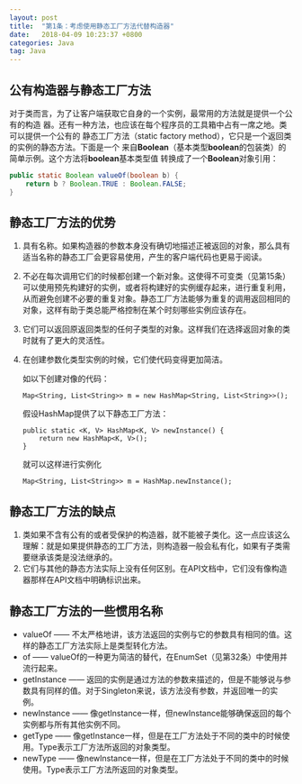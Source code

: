 ```yaml
---
layout: post
title:  "第1条：考虑使用静态工厂方法代替构造器"
date:   2018-04-09 10:23:37 +0800
categories: Java
tag: Java
---
```



## 公有构造器与静态工厂方法
对于类而言，为了让客户端获取它自身的一个实例，最常用的方法就是提供一个公有的构造
器。还有一种方法，也应该在每个程序员的工具箱中占有一席之地。类可以提供一个公有的
静态工厂方法（static factory method），它只是一个返回类的实例的静态方法。下面是一个
来自**Boolean**（基本类型**boolean**的包装类）的简单示例。这个方法将**boolean**基本类型值
转换成了一个**Boolean**对象引用：

```java
public static Boolean valueOf(boolean b) {
    return b ? Boolean.TRUE : Boolean.FALSE;
}
```

## 静态工厂方法的优势
1. 具有名称。如果构造器的参数本身没有确切地描述正被返回的对象，那么具有适当名称的静态工厂会更容易使用，产生的客户端代码也更易于阅读。
2. 不必在每次调用它们的时候都创建一个新对象。这使得不可变类（见第15条）可以使用预先构建好的实例，或者将构建好的实例缓存起来，进行重复利用，从而避免创建不必要的重复对象。静态工厂方法能够为重复的调用返回相同的对象，这样有助于类总能严格控制在某个时刻哪些实例应该存在。
3. 它们可以返回原返回类型的任何子类型的对象。这样我们在选择返回对象的类时就有了更大的灵活性。
4. 在创建参数化类型实例的时候，它们使代码变得更加简洁。

    如以下创建对像的代码：

    ```
    Map<String, List<String>> m = new HashMap<String, List<String>>();
    ```
    假设HashMap提供了以下静态工厂方法：
    ```
    public static <K, V> HashMap<K, V> newInstance() {
        return new HashMap<K, V>();
    }
    ```
    就可以这样进行实例化
    
    ```
    Map<String, List<String>> m = HashMap.newInstance();
    ```

## 静态工厂方法的缺点
1. 类如果不含有公有的或者受保护的构造器，就不能被子类化。这一点应该这么理解：就是如果提供静态的工厂方法，则构造器一般会私有化，如果有子类需要继承该类是没法继承的。
2. 它们与其他的静态方法实际上没有任何区别。在API文档中，它们没有像构造器那样在API文档中明确标识出来。

## 静态工厂方法的一些惯用名称
- valueOf —— 不太严格地讲，该方法返回的实例与它的参数具有相同的值。这样的静态工厂方法实际上是类型转化方法。
- of —— valueOf的一种更为简洁的替代，在EnumSet（见第32条）中使用并流行起来。
- getInstance —— 返回的实例是通过方法的参数来描述的，但是不能够说与参数具有同样的值。对于Singleton来说，该方法没有参数，并返回唯一的实例。
- newInstance —— 像getInstance一样，但newInstance能够确保返回的每个实例都与所有其他实例不同。
- getType —— 像getInstance一样，但是在工厂方法处于不同的类中的时候使用。Type表示工厂方法所返回的对象类型。
- newType —— 像newInstance一样，但是在工厂方法处于不同的类中的时候使用。Type表示工厂方法所返回的对象类型。
